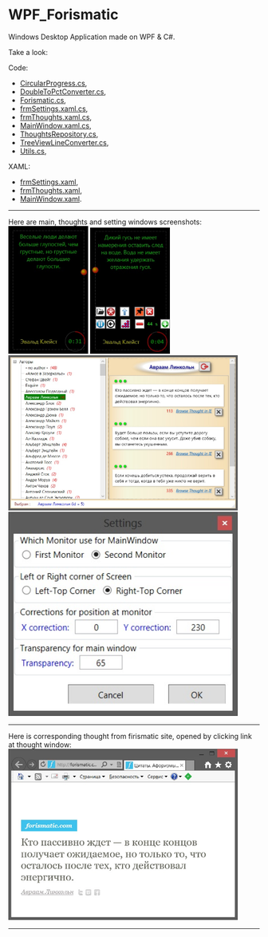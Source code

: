# WPF_Forismatic
Windows Desktop Application made on WPF & C#.

Take a look: 

Code: 
<ul>
	<li><a href="Code/CircularProgress.cs">CircularProgress.cs</a>,</li>
	<li><a href="Code/DoubleToPctConverter.cs">DoubleToPctConverter.cs</a>,</li>
	<li><a href="Code/Forismatic.cs">Forismatic.cs</a>,</li>
	<li><a href="Code/frmSettings.xaml.cs">frmSettings.xaml.cs</a>,</li>
	<li><a href="Code/frmThoughts.xaml.cs">frmThoughts.xaml.cs</a>,</li>
	<li><a href="Code/MainWindow.xaml.cs">MainWindow.xaml.cs</a>,</li>
	<li><a href="Code/ThoughtsRepository.cs">ThoughtsRepository.cs</a>,</li>
	<li><a href="Code/TreeViewLineConverter.cs">TreeViewLineConverter.cs</a>,</li>
	<li><a href="Code/Utils.cs">Utils.cs</a>,</li>
</ul>

XAML:
<ul>
	<li><a href="XAML/frmSettings.xaml">frmSettings.xaml</a>,</li>
	<li><a href="XAML/frmThoughts.xaml">frmThoughts.xaml</a>,</li>
	<li><a href="XAML/MainWindow.xaml">MainWindow.xaml</a>.</li>
</ul>

<hr>
Here are main, thoughts and setting windows screenshots:
<br>
<img width="160" src="Screenshots/main_window.jpg" alt="main_window.jpg" />
<img width="160" src="Screenshots/main_window_2.jpg" alt="main_window_2.jpg" />
<img width="460" src="Screenshots/thoughts_window.jpg" alt="thoughts_window.jpg" />
<img width="460" src="Screenshots/settings_window.jpg" alt="settings_window.jpg" />

<hr>
Here is corresponding thought from firismatic site, opened by clicking link at thought window:
<br>
<img width="460" src="Screenshots/forismatic_site.jpg" alt="forismatic_site.jpg" />

<hr>
